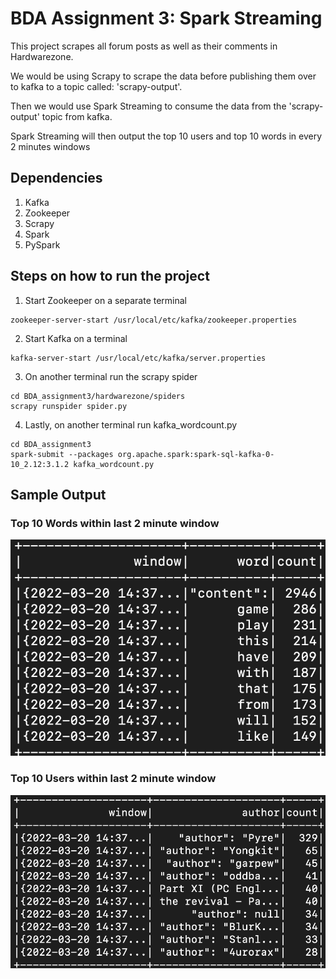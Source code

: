 <h1>BDA Assignment 3: Spark Streaming</h1>

This project scrapes all forum posts as well as their comments in Hardwarezone.

We would be using Scrapy to scrape the data before publishing them over to kafka to a topic called: 'scrapy-output'. 

Then we would use Spark Streaming to consume the data from the 'scrapy-output' topic from kafka. 

Spark Streaming will then output the top 10 users and top 10 words in every 2 minutes windows

<h2>Dependencies</h2>

1. Kafka
2. Zookeeper
3. Scrapy
4. Spark
5. PySpark

<h2>Steps on how to run the project</h2>

1. Start Zookeeper on a separate terminal
```
zookeeper-server-start /usr/local/etc/kafka/zookeeper.properties
```

2. Start Kafka on a terminal
```
kafka-server-start /usr/local/etc/kafka/server.properties
```

3. On another terminal run the scrapy spider
```
cd BDA_assignment3/hardwarezone/spiders
scrapy runspider spider.py
```

4. Lastly, on another terminal run kafka_wordcount.py
```
cd BDA_assignment3
spark-submit --packages org.apache.spark:spark-sql-kafka-0-10_2.12:3.1.2 kafka_wordcount.py
```

<h2>Sample Output</h2>

<h3>Top 10 Words within last 2 minute window</h3>

![Alt text](/sample_output/top_words.png?raw=true "Top 10 words within last 2 minute window")

<h3>Top 10 Users within last 2 minute window</h3>

![Alt text](/sample_output/top_users.png?raw=true "Top 10 users within last 2 minute window")
